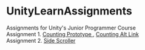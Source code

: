 # UnityLearnAssignments
Assignments for Unity's Junior Programmer Course <br />
Assignment 1. [Counting Prototype ](https://play.unity.com/mg/other/builds-02-3), [Counting Alt Link](https://vrslurpin.itch.io/unitylearn-count-prototype) <br />
Assignment 2. [Side Scroller](https://vrslurpin.itch.io/grangrams)<br />

